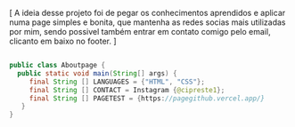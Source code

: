 [ A ideia desse projeto foi de pegar os conhecimentos aprendidos e aplicar numa page simples e bonita, que mantenha as redes socias mais utilizadas por mim, sendo possivel também entrar em contato comigo pelo email, clicanto em baixo no footer. ]

```java

public class Aboutpage {
  public static void main(String[] args) {
     final String [] LANGUAGES = {"HTML", "CSS"};
     final String [] CONTACT = Instagram {@cipreste1};
     final String [] PAGETEST = {https://pagegithub.vercel.app/}
   }
}
``` 
 
